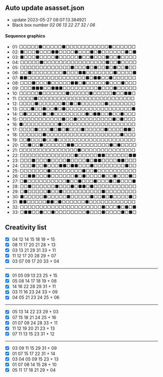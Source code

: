 ## Auto update asasset.json

* update 2023-05-27 08:07:13.384921
* Black box number _02 06 13 22 27 32 / 06_
#### Sequence graphics

* 01: □□□□□■□□□□□■□□□□□□□□□□□■□□□□□□
* 02: ■□□□■□□□■■□□□□■□□□■□■□□□□□□■□■
* 03: ■□□□■□□□□■□□□□□■□□■□□□■□□■□□□□
* 04: □□□□□■□□□□□□□□□□□□□□□□■□□■□□□□
* 05: □□□□□□□□□□□□□■□□□■□■□□■□■□□■□□
* 06: □□■□□□□□□□□■□□□■■□□□□□□□■□□□□■
* 07: ■■□□□□□□□□□□□□□□□■□■■□□■□□□□□□
* 08: □□□■□□□■□□□□□■■□■□□□□□■□□□■□□□
* 09: □□□■■■□□■■■□□□□□□□□□■□□□■□□□□□
* 10: □□□□□■□□□□□□■□□□□□■□□□□□■□□■■□
* 11: □□□□■□□□□□□□□□□□□□□□□□□□□□□□□□
* 12: □□□□■□□□□□□■□■□■□□□□□□■□□□□□□□
* 13: □□□■□□■□□■□■□□□□□□□□□□□□□□□□□■
* 14: □■□□□□■□■□□□□□□□□■□■■□□■□□■□□□
* 15: □□□□□□□□□□□■□□■□□□□□□□□□■□■□□□
* 16: ■□□□□□□□□□■□□□□□□□□□□□□□□□□□□□
* 17: □□□□■□□□■□■□■□□□■□□□□□■□□□□■■□
* 18: □□□□□□■□□□□□□□□□□□□□□□□□□□■□□□
* 19: □□■□□□■□□■□□□□□□□□□□□□□□□□□□□□
* 20: □□■□□■□□□□□□■■□□□□□□□□□■□■□□□□
* 21: □□□□□□□□□□□□□□□■□□□□□□□□□□□□□□
* 22: □□□□□□□□□□□□□□■□□□□□■■□□□□□□■■
* 23: □□□■□□□■□□□□■□□□□■□■■□□□□■■□□□
* 24: □□□■□□■□□□■■□■■□□□■□□□□□□□□■□□
* 25: □□□□□□□■□□□□□□□□■□□■□□□□□□□□□□
* 26: □□■■□□□■□□□□□□■□■□□□□■□□■□□□■□
* 27: □■□□□□□□□□□□■□□■□□□■□□□■□■□□□■
* 28: □□■□□□□□□■□□□■□■■□■□□□□□□□□□□□
* 29: □■□□□□□■□□■□□□□□□□□□□■□□□□□□□□
* 30: ■□□□□□■□□□□□■□□□□□■□□■□■□□□□■□
* 31: ■■□□□□□■■□■□□□□□□■□□□□□□□□□□□□
* 32: □□□□□□□□□□□□□□□□□□□□□■□□□■□■□■
* 33: □■■□□■□□■□□□□□□□□■□□□■□□□□■□■□
## Creativity list

- [x] 04 12 14 15 18 19 + 15
- [x] 08 11 17 20 21 28 + 13
- [x] 03 13 21 29 31 33 + 11
- [x] 11 12 17 20 28 29 + 07
- [x] 03 07 09 17 20 33 + 04
***
- [x] 01 05 09 13 23 25 + 15
- [x] 05 08 14 17 18 19 + 08
- [x] 14 16 22 28 29 31 + 11
- [x] 03 11 16 23 24 33 + 09
- [x] 04 05 21 23 24 25 + 06
***
- [x] 05 13 14 22 23 29 + 03
- [x] 07 15 18 21 24 25 + 16
- [x] 01 07 09 24 28 33 + 11
- [x] 11 12 19 20 21 23 + 13
- [x] 07 11 13 15 23 31 + 12
***
- [x] 03 09 11 15 29 31 + 09
- [x] 01 07 15 17 22 31 + 14
- [x] 03 04 05 09 15 23 + 13
- [x] 01 07 08 14 15 28 + 10
- [x] 05 11 17 18 21 29 + 04
